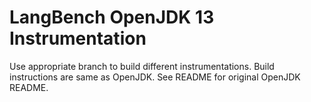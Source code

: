 # LangBench OpenJDK 13 Instrumentation
Use appropriate branch to build different instrumentations. Build instructions are same as OpenJDK. See README for original OpenJDK README.
